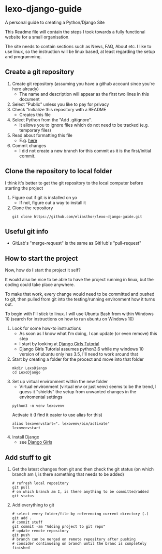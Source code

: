 # lexo-django-guide
A personal guide to creating a Python/Django Site

This Readme file will contain the steps I took towards a fully functional website for a small organisation.

The site needs to contain sections such as News, FAQ, About etc.
I like to use linux, so the instruction will be linux based, at least regarding the setup and programming.

## Create a git repository
1. Create git repository (assuming you have a github account since you're here already)
    - The name and description will appear as the first two lines in this document
2. Select "Public" unless you like to pay for privacy
3. Check "Initialize this repository with a README
    - Creates this file
4. Select Python from the "Add .gitignore".
    - It allows you to ignore files which do not need to be tracked (e.g. temporary files)
5. Read about formatting this file
    - E.g. [here](https://help.github.com/articles/basic-writing-and-formatting-syntax/)
6. Commit changes
    - I did not create a new branch for this commit as it is the first/initial commit.
    
## Clone the repository to local folder
I think it's better to get the git repository to the local computer before starting the project

1. Figure out if git is installed on yo
    - If not, figure out a way to install it
2. Clone the repository
    ```
    git clone https://github.com/eliasthor/lexo-django-guide.git
    ```

## Useful git info
* GitLab's "merge-request" is the same as GitHub's "pull-request"

## How to start the project
Now, how do I start the project it self?

It would also be nice to be able to have the project running in linux, but the coding could take place anywhere.

To make that work, every change would need to be committed and pushed to git, then pulled from git into the testing/running environment how it turns out.

To begin with I'll stick to linux. I will use Ubuntu Bash from within Windows 10 (search for instructions on how to run ubuntu on Windows 10)

1. Look for some how-to instructions
    - As soon as I know what I'm doing, I can update (or even remove) this step
    - I start by looking at [Django Girls Tutorial](https://tutorial.djangogirls.org/)
    - Django Girls Tutorial assumes python3.6 while my windows 10 version of ubuntu only has 3.5, I'll need to work around that
2. Start by creating a folder for the procect and move into that folder
    ```
    mkdir LexoDjango
    cd LexoDjango
    ```
3. Set up virtual environment within the new folder
    - Virtual environment (virtual env or just venv) seems to be the trend, I guess it "shields" the setup from unwanted changes in the enviromental settings
    ```
    python3 -m venv lexovenv
    ```
    Activate it (I find it easier to use alias for this)
    ```
    alias lexovenvstart=". lexovenv/bin/activate"
    lexovenvstart
    ```
4. Install Django
    - see [Django Girls](https://tutorial.djangogirls.org/en/installation/)

## Add stuff to git
1. Get the latest changes from git and then check the git status (on which branch am I, is there something that needs to be added)
    ```
    # refresh local repository
    git pull
    # on which branch am I, is there anything to be committed/added
    git status
    ```
2. Add everything to git
    ```
    # select every folder/file by referencing current directory (.)
    git add .
    # commit stuff
    git commit -am "Adding project to git repo"
    # update remote repository
    git push
    # branch can be merged on remote repository after pushing
    # consider continueing on branch until the branc is completely finished
    ```
